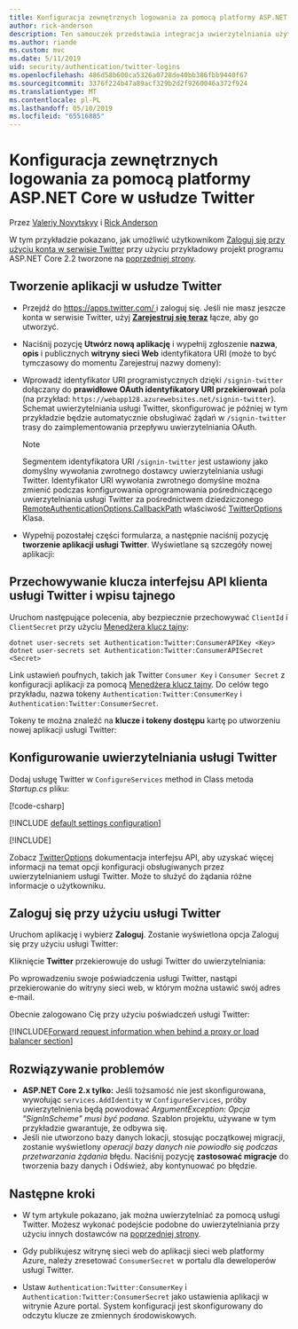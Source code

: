 ```yaml
---
title: Konfiguracja zewnętrznych logowania za pomocą platformy ASP.NET Core w usłudze Twitter
author: rick-anderson
description: Ten samouczek przedstawia integracja uwierzytelniania użytkownika konta usługi Twitter do istniejącej aplikacji platformy ASP.NET Core.
ms.author: riande
ms.custom: mvc
ms.date: 5/11/2019
uid: security/authentication/twitter-logins
ms.openlocfilehash: 486d58b600ca5326a0728de40bb386fbb9440f67
ms.sourcegitcommit: 3376f224b47a89acf329b2d2f9260046a372f924
ms.translationtype: MT
ms.contentlocale: pl-PL
ms.lasthandoff: 05/10/2019
ms.locfileid: "65516885"
---
```

# <a name="twitter-external-sign-in-setup-with-aspnet-core"></a>Konfiguracja zewnętrznych logowania za pomocą platformy ASP.NET Core w usłudze Twitter

Przez [Valeriy Novytskyy](https://github.com/01binary) i [Rick Anderson](https://twitter.com/RickAndMSFT)

W tym przykładzie pokazano, jak umożliwić użytkownikom [Zaloguj się przy użyciu konta w serwisie Twitter](https://dev.twitter.com/web/sign-in/desktop-browser) przy użyciu przykładowy projekt programu ASP.NET Core 2.2 tworzone na [poprzedniej strony](xref:security/authentication/social/index).

## <a name="create-the-app-in-twitter"></a>Tworzenie aplikacji w usłudze Twitter

* Przejdź do [ https://apps.twitter.com/ ](https://apps.twitter.com/) i zaloguj się. Jeśli nie masz jeszcze konta w serwisie Twitter, użyj **[Zarejestruj się teraz](https://twitter.com/signup)** łącze, aby go utworzyć.

* Naciśnij pozycję **Utwórz nową aplikację** i wypełnij zgłoszenie **nazwa**, **opis** i publicznych **witryny sieci Web** identyfikatora URI (może to być tymczasowy do momentu Zarejestruj nazwy domeny):

* Wprowadź identyfikator URI programistycznych dzięki `/signin-twitter` dołączany do **prawidłowe OAuth identyfikatory URI przekierowań** pola (na przykład: `https://webapp128.azurewebsites.net/signin-twitter`). Schemat uwierzytelniania usługi Twitter, skonfigurować je później w tym przykładzie będzie automatycznie obsługiwać żądań w `/signin-twitter` trasy do zaimplementowania przepływu uwierzytelniania OAuth.

  > [!NOTE]
  > Segmentem identyfikatora URI `/signin-twitter` jest ustawiony jako domyślny wywołania zwrotnego dostawcy uwierzytelniania usługi Twitter. Identyfikator URI wywołania zwrotnego domyślne można zmienić podczas konfigurowania oprogramowania pośredniczącego uwierzytelniania usługi Twitter za pośrednictwem dziedziczonego [RemoteAuthenticationOptions.CallbackPath](/dotnet/api/microsoft.aspnetcore.authentication.remoteauthenticationoptions.callbackpath) właściwość [TwitterOptions](/dotnet/api/microsoft.aspnetcore.authentication.twitter.twitteroptions) Klasa.

* Wypełnij pozostałej części formularza, a następnie naciśnij pozycję **tworzenie aplikacji usługi Twitter**. Wyświetlane są szczegóły nowej aplikacji:

## <a name="storing-twitter-consumer-api-key-and-secret"></a>Przechowywanie klucza interfejsu API klienta usługi Twitter i wpisu tajnego

Uruchom następujące polecenia, aby bezpiecznie przechowywać `ClientId` i `ClientSecret` przy użyciu [Menedżera klucz tajny](xref:security/app-secrets):

```console
dotnet user-secrets set Authentication:Twitter:ConsumerAPIKey <Key>
dotnet user-secrets set Authentication:Twitter:ConsumerAPISecret <Secret>
```

Link ustawień poufnych, takich jak Twitter `Consumer Key` i `Consumer Secret` z konfiguracji aplikacji za pomocą [Menedżera klucz tajny](xref:security/app-secrets). Do celów tego przykładu, nazwa tokeny `Authentication:Twitter:ConsumerKey` i `Authentication:Twitter:ConsumerSecret`.

Tokeny te można znaleźć na **klucze i tokeny dostępu** kartę po utworzeniu nowej aplikacji usługi Twitter:

## <a name="configure-twitter-authentication"></a>Konfigurowanie uwierzytelniania usługi Twitter

Dodaj usługę Twitter w `ConfigureServices` method in Class metoda *Startup.cs* pliku:

[!code-csharp[](~/security/authentication/social/social-code/StartupTwitter.cs?name=snippet&highlight=10-14)]

[!INCLUDE [default settings configuration](includes/default-settings.md)]

[!INCLUDE[](includes/chain-auth-providers.md)]

Zobacz [TwitterOptions](/dotnet/api/microsoft.aspnetcore.builder.twitteroptions) dokumentacja interfejsu API, aby uzyskać więcej informacji na temat opcji konfiguracji obsługiwanych przez uwierzytelnianiem usługi Twitter. Może to służyć do żądania różne informacje o użytkowniku.

## <a name="sign-in-with-twitter"></a>Zaloguj się przy użyciu usługi Twitter

Uruchom aplikację i wybierz **Zaloguj**. Zostanie wyświetlona opcja Zaloguj się przy użyciu usługi Twitter:

Kliknięcie **Twitter** przekierowuje do usługi Twitter do uwierzytelniania:

Po wprowadzeniu swoje poświadczenia usługi Twitter, nastąpi przekierowanie do witryny sieci web, w którym można ustawić swój adres e-mail.

Obecnie zalogowano Cię przy użyciu poświadczeń usługi Twitter:

[!INCLUDE[Forward request information when behind a proxy or load balancer section](includes/forwarded-headers-middleware.md)]

## <a name="troubleshooting"></a>Rozwiązywanie problemów

* **ASP.NET Core 2.x tylko:** Jeśli tożsamość nie jest skonfigurowana, wywołując `services.AddIdentity` w `ConfigureServices`, próby uwierzytelnienia będą powodować *ArgumentException: Opcja "SignInScheme" musi być podana*. Szablon projektu, używane w tym przykładzie gwarantuje, że odbywa się.
* Jeśli nie utworzono bazy danych lokacji, stosując początkowej migracji, zostanie wyświetlony *operacji bazy danych nie powiodło się podczas przetwarzania żądania* błędu. Naciśnij pozycję **zastosować migracje** do tworzenia bazy danych i Odśwież, aby kontynuować po błędzie.

## <a name="next-steps"></a>Następne kroki

* W tym artykule pokazano, jak można uwierzytelniać za pomocą usługi Twitter. Możesz wykonać podejście podobne do uwierzytelniania przy użyciu innych dostawców na [poprzedniej strony](xref:security/authentication/social/index).

* Gdy publikujesz witrynę sieci web do aplikacji sieci web platformy Azure, należy zresetować `ConsumerSecret` w portalu dla deweloperów usługi Twitter.

* Ustaw `Authentication:Twitter:ConsumerKey` i `Authentication:Twitter:ConsumerSecret` jako ustawienia aplikacji w witrynie Azure portal. System konfiguracji jest skonfigurowany do odczytu klucze ze zmiennych środowiskowych.